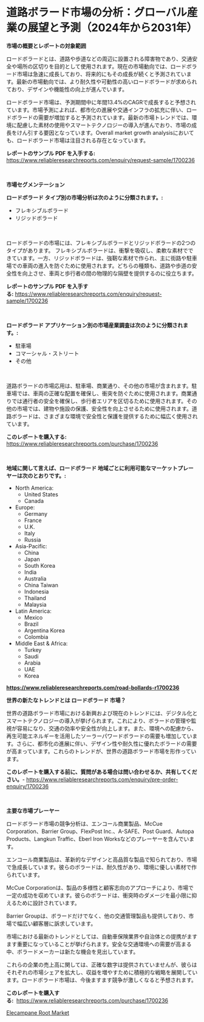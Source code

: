 <p><h1>道路ボラード市場の分析：グローバル産業の展望と予測（2024年から2031年）</h1></p><p><strong>市場の概要とレポートの対象範囲</strong></p>
<p><p>ロードボラードとは、道路や歩道などの周辺に設置される障害物であり、交通安全や場所の区切りを目的として使用されます。現在の市場動向では、ロードボラード市場は急速に成長しており、将来的にもその成長が続くと予測されています。最新の市場動向では、より耐久性や可動性の高いロードボラードが求められており、デザインや機能性の向上が進んでいます。</p><p>ロードボラード市場は、予測期間中に年間13.4%のCAGRで成長すると予想されています。市場予測によれば、都市化の進展や交通インフラの拡充に伴い、ロードボラードの需要が増加すると予測されています。最新の市場トレンドでは、環境に配慮した素材の使用やスマートテクノロジーの導入が進んでおり、市場の成長をけん引する要因となっています。Overall market growth analysisにおいても、ロードボラード市場は注目される存在となっています。</p></p>
<p><strong>レポートのサンプル PDF を入手する:</strong> <a href="https://www.reliableresearchreports.com/enquiry/request-sample/1700236">https://www.reliableresearchreports.com/enquiry/request-sample/1700236</a></p>
<p>&nbsp;</p>
<p><strong>市場セグメンテーション</strong></p>
<p><strong>ロードボラード タイプ別の市場分析は次のように分類されます。:</strong></p>
<p><ul><li>フレキシブルボラード</li><li>リジッドボラード</li></ul></p>
<p>&nbsp;</p>
<p><p>ロードボラードの市場には、フレキシブルボラードとリジッドボラードの2つのタイプがあります。 フレキシブルボラードは、衝撃を吸収し、柔軟な素材でできています。一方、リジッドボラードは、強靭な素材で作られ、主に街路や駐車場での車両の進入を防ぐために使用されます。どちらの種類も、道路や歩道の安全性を向上させ、車両と歩行者の間の物理的な隔壁を提供するのに役立ちます。</p></p>
<p><strong>レポートのサンプル PDF を入手する:</strong>&nbsp;<a href="https://www.reliableresearchreports.com/enquiry/request-sample/1700236">https://www.reliableresearchreports.com/enquiry/request-sample/1700236</a></p>
<p>&nbsp;</p>
<p><strong> ロードボラード アプリケーション別の市場産業調査は次のように分類されます。:</strong></p>
<p><ul><li>駐車場</li><li>コマーシャル・ストリート</li><li>その他</li></ul></p>
<p>&nbsp;</p>
<p><p>道路ボラードの市場応用は、駐車場、商業通り、その他の市場が含まれます。駐車場では、車両の正確な配置を確保し、衝突を防ぐために使用されます。商業通りでは通行者の安全を確保し、歩行者エリアを区切るために使用されます。その他の市場では、建物や施設の保護、安全性を向上させるために使用されます。道路ボラードは、さまざまな環境で安全性と保護を提供するために幅広く使用されています。</p></p>
<p><strong>このレポートを購入する:</strong>&nbsp; <a href="https://www.reliableresearchreports.com/purchase/1700236">https://www.reliableresearchreports.com/purchase/1700236</a></p>
<p>&nbsp;</p>
<p><strong>地域に関して言えば、ロードボラード 地域ごとに利用可能なマーケットプレーヤーは次のとおりです。:</strong></p>
<p><ul>
    <li>
        North America:
        <ul>
            <li>United States</li>
            <li>Canada</li>
        </ul>
    </li>
    <li>
        Europe:
        <ul>
            <li>Germany</li>
            <li>France</li>
            <li>U.K.</li>
            <li>Italy</li>
            <li>Russia</li>
        </ul>
    </li>
    <li>
        Asia-Pacific:
        <ul>
            <li>China</li>
            <li>Japan</li>
            <li>South Korea</li>
            <li>India</li>
            <li>Australia</li>
            <li>China Taiwan</li>
            <li>Indonesia</li>
            <li>Thailand</li>
            <li>Malaysia</li>
        </ul>
    </li>
    <li>
        Latin America:
        <ul>
            <li>Mexico</li>
            <li>Brazil</li>
            <li>Argentina Korea</li>
            <li>Colombia</li>
        </ul>
    </li>
    <li>
        Middle East & Africa:
        <ul>
            <li>Turkey</li>
            <li>Saudi</li>
            <li>Arabia</li>
            <li>UAE</li>
            <li>Korea</li>
        </ul>
    </li>
    </ul></p>
<p><strong><a href="https://www.reliableresearchreports.com/road-bollards-r1700236">https://www.reliableresearchreports.com/road-bollards-r1700236</a></strong>&nbsp;</p>
<p><strong>世界の新たなトレンドとは ロードボラード 市場？</strong></p>
<p><p>世界の道路ボラード市場における新興および現在のトレンドには、デジタル化とスマートテクノロジーの導入が挙げられます。これにより、ボラードの管理や監視が容易になり、交通の効率や安全性が向上します。また、環境への配慮から、再生可能エネルギーを活用したソーラーパワードボラードの需要も増加しています。さらに、都市化の進展に伴い、デザイン性や耐久性に優れたボラードの需要が高まっています。これらのトレンドが、世界の道路ボラード市場を形作っています。</p></p>
<p><strong>このレポートを購入する前に、質問がある場合は問い合わせるか、共有してください。</strong>- <a href="https://www.reliableresearchreports.com/enquiry/pre-order-enquiry/1700236">https://www.reliableresearchreports.com/enquiry/pre-order-enquiry/1700236</a></p>
<p>&nbsp;</p>
<p><strong>主要な市場プレーヤー</strong></p>
<p><p>ロードボラード市場の競争分析は、エンコール商業製品、McCue Corporation、Barrier Group、FlexPost Inc.、A-SAFE、Post Guard、Autopa Products、Langkun Traffic、Eberl Iron Worksなどのプレーヤーを含んでいます。 </p><p>エンコール商業製品は、革新的なデザインと高品質な製品で知られており、市場で急成長しています。彼らのボラードは、耐久性があり、環境に優しい素材で作られています。 </p><p>McCue Corporationは、製品の多様性と顧客志向のアプローチにより、市場で一定の成功を収めています。彼らのボラードは、衝突時のダメージを最小限に抑えるために設計されています。 </p><p>Barrier Groupは、ボラードだけでなく、他の交通管理製品も提供しており、市場で幅広い顧客層に訴求しています。 </p><p>市場における最新のトレンドとしては、自動車保険業界や自治体との提携がますます重要になっていることが挙げられます。安全な交通環境への需要が高まる中、ボラードメーカーは新たな機会を見出しています。 </p><p>これらの企業の売上高に関しては、正確な数字は提供されていませんが、彼らはそれぞれの市場シェアを拡大し、収益を増やすために積極的な戦略を展開しています。ロードボラード市場は、今後ますます競争が激しくなると予想されます。</p></p>
<p><strong>このレポートを購入する:</strong>&nbsp;&nbsp;<a href="https://www.reliableresearchreports.com/purchase/1700236">https://www.reliableresearchreports.com/purchase/1700236</a></p>
<p><p><a href="https://angry-finch-aaf.notion.site/Elecampane-Root-Market-Provides-Detailed-Segmentation-of-this-Market-based-on-Type-Application-and-38b0bf41ea514ddda4a3c866d5db6819">Elecampane Root Market</a></p></p>